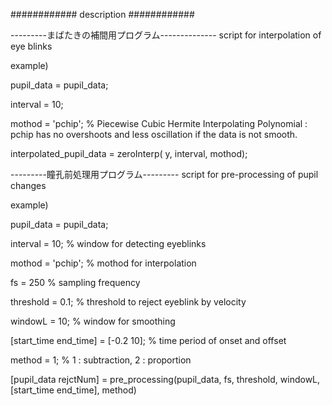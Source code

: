 
############ description ############

---------まばたきの補間用プログラム--------------
script for interpolation of eye blinks

example)

pupil_data = pupil_data;

interval = 10;

mothod = 'pchip'; % Piecewise Cubic Hermite Interpolating Polynomial : pchip has no overshoots and less oscillation if the data is not smooth.

interpolated_pupil_data = zeroInterp( y, interval, mothod);


---------瞳孔前処理用プログラム---------
script for pre-processing of pupil changes

example)

pupil_data = pupil_data;

interval = 10; % window for detecting eyeblinks

mothod = 'pchip'; % mothod for interpolation

fs = 250 % sampling frequency

threshold = 0.1; % threshold to reject eyeblink by velocity 

windowL = 10; % window for smoothing

[start_time end_time] = [-0.2 10]; % time period of onset and offset

method = 1; % 1 : subtraction, 2 : proportion

[pupil_data rejctNum] =  pre_processing(pupil_data, fs, threshold, windowL, [start_time end_time], method)
